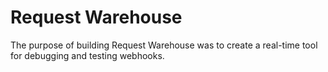 # Request Warehouse
The purpose of building Request Warehouse was to create a real-time tool for debugging and testing webhooks.
